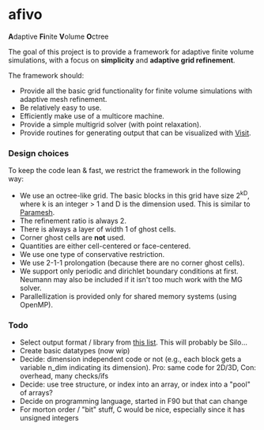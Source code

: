 afivo
=====

<b>A</b>daptive <b>Fi</b>nite <b>V</b>olume <b>O</b>ctree

The goal of this project is to provide a framework for adaptive finite volume
simulations, with a focus on **simplicity** and **adaptive grid refinement**.

The framework should:

* Provide all the basic grid functionality for finite volume simulations with
  adaptive mesh refinement.
* Be relatively easy to use.
* Efficiently make use of a multicore machine.
* Provide a simple multigrid solver (with point relaxation).
* Provide routines for generating output that can be visualized with
  [Visit](https://wci.llnl.gov/simulation/computer-codes/visit).

### Design choices

To keep the code lean & fast, we restrict the framework in the following way:

* We use an octree-like grid. The basic blocks in this grid have size
  2<sup>kD</sup>, where k is an integer > 1 and D is the dimension used. This is
  similar to
  [Paramesh](http://www.physics.drexel.edu/~olson/paramesh-doc/Users_manual/amr.html).
* The refinement ratio is always 2.
* There is always a layer of width 1 of ghost cells.
* Corner ghost cells are **not** used.
* Quantities are either cell-centered or face-centered.
* We use one type of conservative restriction.
* We use 2-1-1 prolongation (because there are no corner ghost cells).
* We support only periodic and dirichlet boundary conditions at first. Neumann
  may also be included if it isn't too much work with the MG solver.
* Parallellization is provided only for shared memory systems (using OpenMP).

### Todo

* Select output format / library from
  [this list](http://www.visitusers.org/index.php?title=Detailed_list_of_file_formats_VisIt_supports).
  This will probably be Silo...
* Create basic datatypes (now wip)
* Decide: dimension independent code or not (e.g., each block gets a variable
n_dim indicating its dimension). Pro: same code for 2D/3D, Con: overhead, many
checks/ifs
* Decide: use tree structure, or index into an array, or index into a "pool" of
  arrays?
* Decide on programming language, started in F90 but that can change
* For morton order / "bit" stuff, C would be nice, especially since it has
  unsigned integers
